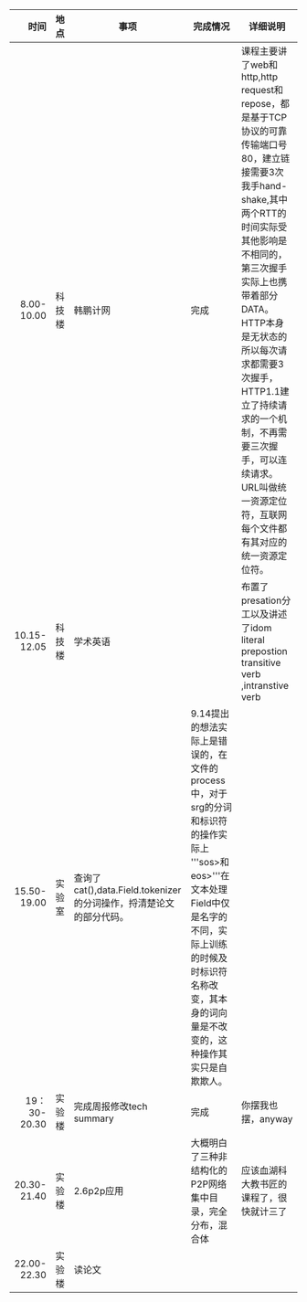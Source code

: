 |时间|地点|事项|完成情况|详细说明|
|---:|---|---|---|---|
|8.00-10.00|科技楼|韩鹏计网|完成|课程主要讲了web和http,http request和repose，都是基于TCP协议的可靠传输端口号80，建立链接需要3次我手hand-shake,其中两个RTT的时间实际受其他影响是不相同的，第三次握手实际上也携带着部分DATA。HTTP本身是无状态的所以每次请求都需要3次握手，HTTP1.1建立了持续请求的一个机制，不再需要三次握手，可以连续请求。 URL叫做统一资源定位符，互联网每个文件都有其对应的统一资源定位符。|
|10.15-12.05|科技楼|学术英语||布置了presation分工以及讲述了idom literal prepostion transitive verb ,intranstive verb|
|15.50-19.00|实验室|查询了cat(),data.Field.tokenizer的分词操作，捋清楚论文的部分代码。|9.14提出的想法实际上是错误的，在文件的process中，对于srg的分词和标识符的操作实际上 '''sos>和eos>'''在文本处理Field中仅是名字的不同，实际上训练的时候及时标识符名称改变，其本身的词向量是不改变的，这种操作其实只是自欺欺人。|
|19：30-20.30|实验楼|完成周报修改tech summary|完成|你摆我也摆，anyway|
|20.30-21.40|实验楼|2.6p2p应用|大概明白了三种非结构化的P2P网络集中目录，完全分布，混合体|应该血湖科大教书匠的课程了，很快就计三了|
|22.00-22.30|实验楼|读论文|||